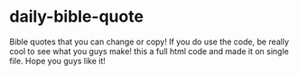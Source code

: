 # daily-bible-quote
Bible quotes that you can change or copy! 
If you do use the code, be really cool to see what you guys make! 
this a full html code and made it on single file.  Hope you guys like it!
